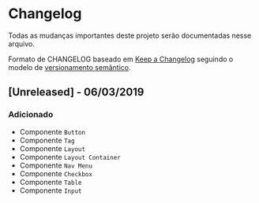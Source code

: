 # Changelog

Todas as mudanças importantes deste projeto serão documentadas nesse arquivo.

Formato de CHANGELOG baseado em [Keep a Changelog](https://keepachangelog.com/pt-BR/1.0.0/) seguindo o modelo de [versionamento semântico](https://semver.org/lang/pt-BR/).

## [Unreleased] - 06/03/2019

### Adicionado
- Componente `Button`
- Componente `Tag`
- Componente `Layout`
- Componente `Layout Container`
- Componente `Nav Menu`
- Componente `Checkbox`
- Componente `Table`
- Componente `Input`
